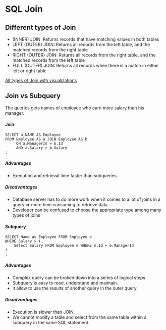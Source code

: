 # SQL Join

## Different types of Join
- (INNER) JOIN: Returns records that have matching values in both tables
- LEFT (OUTER) JOIN: Returns all records from the left table, and the matched records from the right table
- RIGHT (OUTER) JOIN: Returns all records from the right table, and the matched records from the left table
- FULL (OUTER) JOIN: Returns all records when there is a match in either left or right table

[All types of Join with visualizations](https://towardsdatascience.com/visual-sql-joins-4e3899d9d46c)

## Join vs Subquery

The queries gets names of employee who earn more salary than his manager.

#### Join
```
SELECT a.NAME AS Employee
FROM Employee AS a JOIN Employee AS b
     ON a.ManagerId = b.Id
     AND a.Salary > b.Salary
;
```
##### Advantages
- Execution and retrieval time faster than subqueries.

##### Disadvantages
- Database server has to do more work when it comes to a lot of joins in a query => more time consuming to retrieve data
- Developer can be confused to choose the appropriate type among many types of joins

#### Subquery
```
SELECT Name as Employee FROM Employee e
WHERE Salary > (
    Select Salary FROM Employee m WHERE m.Id = e.ManagerId
)
;
```
##### Advantages
- Complex query can be broken down into a series of logical steps.
- Subquery is easy to read, understand and maintain.
- It allow to use the results of another query in the outer query.

##### Disadvantages
- Execution is slower than JOIN.
- We cannot modify a table and select from the same table within a subquery in the same SQL statement.